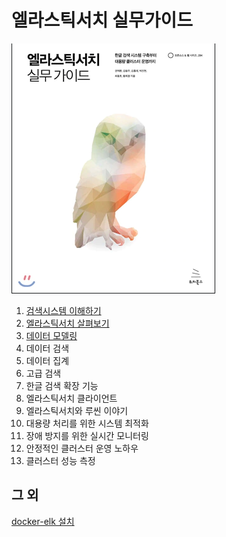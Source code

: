 # 엘라스틱서치 실무가이드

![엘라스틱서치 실무가이드](./img/esbook.png)

1. [검색시스템 이해하기](./chap01/summary.md)
2. [엘라스틱서치 살펴보기](./chap02/summary.md)
3. [데이터 모델링](./chap03/summary.md)
4. 데이터 검색
5. 데이터 집계
6. 고급 검색
7. 한글 검색 확장 기능
8. 엘라스틱서치 클라이언트
9. 엘라스틱서치와 루씬 이야기
10. 대용량 처리를 위한 시스템 최적화
11. 장애 방지를 위한 실시간 모니터링
12. 안정적인 클러스터 운영 노하우
13. 클러스터 성능 측정


## 그 외
[docker-elk 설치](./docker-elk_install.md)
